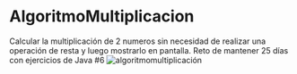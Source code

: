 # AlgoritmoMultiplicacion

Calcular la multiplicación de 2 numeros sin necesidad de realizar una operación de resta y luego mostrarlo en pantalla. Reto de mantener 25 días con ejercicios de Java #6
![algoritmomultiplicación](https://github.com/carlosjvargase/AlgoritmoMultiplicacion/assets/104727028/1ab6926a-4503-45bb-af93-42e5ca6f2b4c)
